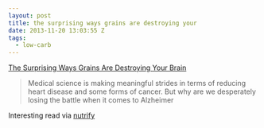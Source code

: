 ```yaml
---
layout: post
title: the surprising ways grains are destroying your
date: 2013-11-20 13:03:55 Z
tags:
  - low-carb
---
```

[The Surprising Ways Grains Are Destroying Your Brain](http://www.mindbodygreen.com/0-10753/the-surprising-ways-grains-are-destroying-your-brain.html)

> Medical science is making meaningful strides in terms of reducing heart disease and some forms of cancer. But why are we desperately losing the battle when it comes to Alzheimer

Interesting read via [nutrify](http://nutrify.tumblr.com)
